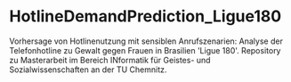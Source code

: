 # HotlineDemandPrediction_Ligue180
Vorhersage von Hotlinenutzung mit sensiblen Anrufszenarien: Analyse der Telefonhotline zu Gewalt gegen Frauen in Brasilien 'Ligue 180'. Repository zu Masterarbeit im Bereich INformatik für Geistes- und Sozialwissenschaften an der TU Chemnitz.
